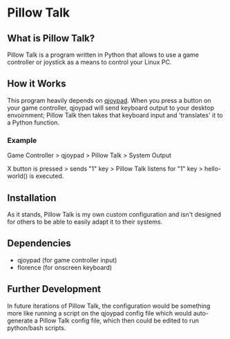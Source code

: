 # Pillow Talk 

## What is Pillow Talk? 

Pillow Talk is a program written in Python that allows to use a game controller or joystick as a means to control your Linux PC. 

## How it Works

This program heavily depends on [qjoypad](https://github.com/panzi/qjoypad "qjoypad"). When you press a button on your game controller, qjoypad will send keyboard output to your desktop envoirnment; Pillow Talk then takes that keyboard input and 'translates' it to a Python function. 

### Example

Game Controller     > qjoypad		> Pillow Talk                     > System Output 

X button is pressed > sends "1" key > Pillow Talk listens for "1" key > hello-world() is executed.

## Installation

As it stands, Pillow Talk is my own custom configuration and isn't designed for others to be able to easily adapt it to their systems. 

## Dependencies

* qjoypad (for game controller input)
* florence (for onscreen keyboard)

## Further Development 

In future iterations of Pillow Talk, the configuration would be something more like running a script on the qjoypad config file which would auto-generate a Pillow Talk config file, which then could be edited to run python/bash scripts. 